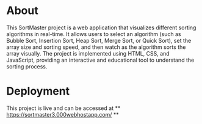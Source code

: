 # About 

This SortMaster project is a web application that visualizes different sorting algorithms in real-time. 
It allows users to select an algorithm (such as Bubble Sort, Insertion Sort, Heap Sort, Merge Sort, or Quick Sort), set the array size and sorting speed, and then watch as the algorithm sorts the array visually. 
The project is implemented using HTML, CSS, and JavaScript, providing an interactive and educational tool to understand the sorting process.

# Deployment

This project is live and can be accessed at ** https://sortmaster3.000webhostapp.com/ ** 
